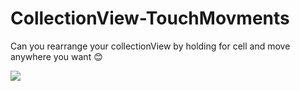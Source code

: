 # CollectionView-TouchMovments
Can you rearrange your collectionView by holding for cell and move anywhere you want 😊

![](https://imgur.com/dcRDKOi.gif)

